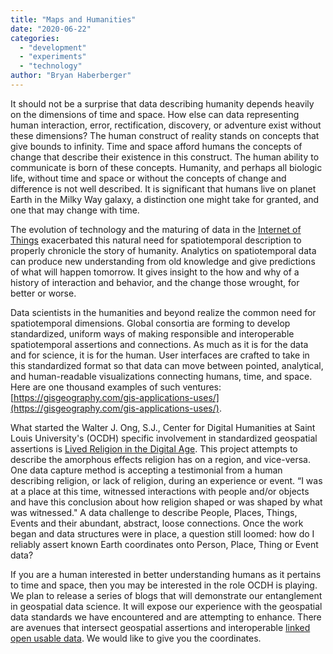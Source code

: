 ```yaml
---
title: "Maps and Humanities"
date: "2020-06-22"
categories: 
  - "development"
  - "experiments"
  - "technology"
author: "Bryan Haberberger"
---
```


It should not be a surprise that data describing humanity depends heavily on the dimensions of time and space.  How else can data representing human interaction, error, rectification, discovery, or adventure exist without these dimensions?  The human construct of reality stands on concepts that give bounds to infinity.  Time and space afford humans the concepts of change that describe their existence in this construct.  The human ability to communicate is born of these concepts.  Humanity, and perhaps all biologic life, without time and space or without the concepts of change and difference is not well described.  It is significant that humans live on planet Earth in the Milky Way galaxy, a distinction one might take for granted, and one that may change with time.  

The evolution of technology and the maturing of data in the [Internet of Things](https://en.wikipedia.org/wiki/Internet_of_things) exacerbated this natural need for spatiotemporal description to properly chronicle the story of humanity.  Analytics on spatiotemporal data can produce new understanding from old knowledge and give predictions of what will happen tomorrow.  It gives insight to the how and why of a history of interaction and behavior, and the change those wrought, for better or worse. 

Data scientists in the humanities and beyond realize the common need for spatiotemporal dimensions.  Global consortia are forming to develop standardized, uniform ways of making responsible and interoperable spatiotemporal assertions and connections.  As much as it is for the data and for science, it is for the human.  User interfaces are crafted to take in this standardized format so that data can move between pointed, analytical, and human-readable visualizations connecting humans, time, and space.  Here are one thousand examples of such ventures: [https://gisgeography.com/gis-applications-uses/](https://gisgeography.com/gis-applications-uses/).

What started the Walter J. Ong, S.J., Center for Digital Humanities at Saint Louis University's (OCDH) specific involvement in standardized geospatial assertions is [Lived Religion in the Digital Age](https://religioninplace.org/blog/).  This project attempts to describe the amorphous effects religion has on a region, and vice-versa.  One data capture method is accepting a testimonial from a human describing religion, or lack of religion, during an experience or event.  “I was at a place at this time, witnessed interactions with people and/or objects and have this conclusion about how religion shaped or was shaped by what was witnessed."  A data challenge to describe People, Places, Things, Events and their abundant, abstract, loose connections.  Once the work began and data structures were in place, a question still loomed: how do I reliably assert known Earth coordinates onto Person, Place, Thing or Event data?

If you are a human interested in better understanding humans as it pertains to time and space, then you may be interested in the role OCDH is playing.  We plan to release a series of blogs that will demonstrate our entanglement in geospatial data science.  It will expose our experience with the geospatial data standards we have encountered and are attempting to enhance.  There are avenues that intersect geospatial assertions and interoperable [linked open usable data](https://linked.art/loud/).  We would like to give you the coordinates.
